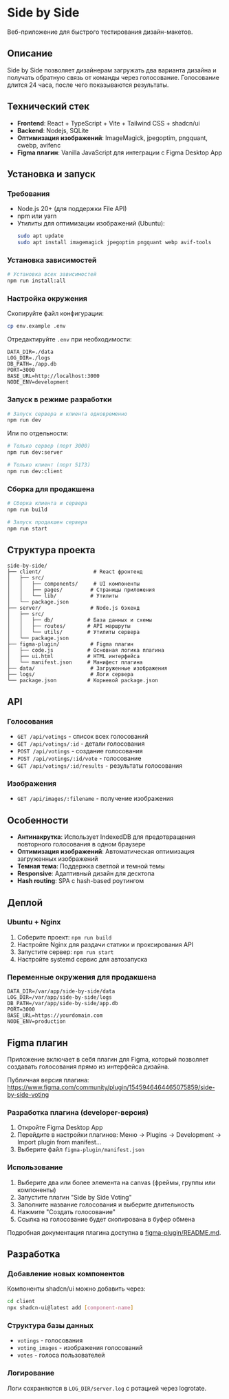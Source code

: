 # Side by Side

Веб-приложение для быстрого тестирования дизайн-макетов.

## Описание

Side by Side позволяет дизайнерам загружать два варианта дизайна и получать обратную связь от команды через голосование. Голосование длится 24 часа, после чего показываются результаты.

## Технический стек

- **Frontend**: React + TypeScript + Vite + Tailwind CSS + shadcn/ui
- **Backend**: Nodejs, SQLite
- **Оптимизация изображений**: ImageMagick, jpegoptim, pngquant, cwebp, avifenc
- **Figma плагин**: Vanilla JavaScript для интеграции с Figma Desktop App

## Установка и запуск

### Требования

- Node.js 20+ (для поддержки File API)
- npm или yarn
- Утилиты для оптимизации изображений (Ubuntu):
  ```bash
  sudo apt update
  sudo apt install imagemagick jpegoptim pngquant webp avif-tools
  ```

### Установка зависимостей

```bash
# Установка всех зависимостей
npm run install:all
```

### Настройка окружения

Скопируйте файл конфигурации:
```bash
cp env.example .env
```

Отредактируйте `.env` при необходимости:
```env
DATA_DIR=./data
LOG_DIR=./logs
DB_PATH=./app.db
PORT=3000
BASE_URL=http://localhost:3000
NODE_ENV=development
```

### Запуск в режиме разработки

```bash
# Запуск сервера и клиента одновременно
npm run dev
```

Или по отдельности:
```bash
# Только сервер (порт 3000)
npm run dev:server

# Только клиент (порт 5173)
npm run dev:client
```

### Сборка для продакшена

```bash
# Сборка клиента и сервера
npm run build

# Запуск продакшен сервера
npm run start
```

## Структура проекта

```
side-by-side/
├── client/                 # React фронтенд
│   ├── src/
│   │   ├── components/     # UI компоненты
│   │   ├── pages/         # Страницы приложения
│   │   └── lib/           # Утилиты
│   └── package.json
├── server/                # Node.js бэкенд
│   ├── src/
│   │   ├── db/           # База данных и схемы
│   │   ├── routes/       # API маршруты
│   │   └── utils/        # Утилиты сервера
│   └── package.json
├── figma-plugin/          # Figma плагин
│   ├── code.js           # Основная логика плагина
│   ├── ui.html           # HTML интерфейса
│   └── manifest.json     # Манифест плагина
├── data/                  # Загруженные изображения
├── logs/                  # Логи сервера
└── package.json          # Корневой package.json
```

## API

### Голосования

- `GET /api/votings` - список всех голосований
- `GET /api/votings/:id` - детали голосования
- `POST /api/votings` - создание голосования
- `POST /api/votings/:id/vote` - голосование
- `GET /api/votings/:id/results` - результаты голосования

### Изображения

- `GET /api/images/:filename` - получение изображения

## Особенности

- **Антинакрутка**: Использует IndexedDB для предотвращения повторного голосования в одном браузере
- **Оптимизация изображений**: Автоматическая оптимизация загруженных изображений
- **Темная тема**: Поддержка светлой и темной темы
- **Responsive**: Адаптивный дизайн для десктопа
- **Hash routing**: SPA с hash-based роутингом

## Деплой

### Ubuntu + Nginx

1. Соберите проект: `npm run build`
2. Настройте Nginx для раздачи статики и проксирования API
3. Запустите сервер: `npm run start`
4. Настройте systemd сервис для автозапуска

### Переменные окружения для продакшена

```env
DATA_DIR=/var/app/side-by-side/data
LOG_DIR=/var/app/side-by-side/logs
DB_PATH=/var/app/side-by-side/app.db
PORT=3000
BASE_URL=https://yourdomain.com
NODE_ENV=production
```

## Figma плагин

Приложение включает в себя плагин для Figma, который позволяет создавать голосования прямо из интерфейса дизайна.

Публичная версия плагина: https://www.figma.com/community/plugin/1545946464465075859/side-by-side-voting

### Разработка плагина (developer-версия)

1. Откройте Figma Desktop App
2. Перейдите в настройки плагинов: Меню → Plugins → Development → Import plugin from manifest...
3. Выберите файл `figma-plugin/manifest.json`

### Использование

1. Выберите два или более элемента на canvas (фреймы, группы или компоненты)
2. Запустите плагин "Side by Side Voting"
3. Заполните название голосования и выберите длительность
4. Нажмите "Создать голосование"
5. Ссылка на голосование будет скопирована в буфер обмена

Подробная документация плагина доступна в [figma-plugin/README.md](figma-plugin/README.md).

## Разработка

### Добавление новых компонентов

Компоненты shadcn/ui можно добавить через:
```bash
cd client
npx shadcn-ui@latest add [component-name]
```

### Структура базы данных

- `votings` - голосования
- `voting_images` - изображения голосований
- `votes` - голоса пользователей

### Логирование

Логи сохраняются в `LOG_DIR/server.log` с ротацией через logrotate.
